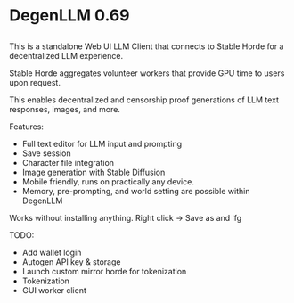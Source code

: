 # DegenLLM 0.69
## 

This is a standalone Web UI LLM Client that connects to Stable Horde for a decentralized LLM experience.

Stable Horde aggregates volunteer workers that provide GPU time to users upon request.

This enables decentralized and censorship proof generations of LLM text responses, images, and more.

Features:
- Full text editor for LLM input and prompting
- Save session
- Character file integration
- Image generation with Stable Diffusion
- Mobile friendly, runs on practically any device.
- Memory, pre-prompting, and world setting are possible within DegenLLM

Works without installing anything.  Right click -> Save as and lfg

TODO:
- Add wallet login
- Autogen API key & storage
- Launch custom mirror horde for tokenization
- Tokenization
- GUI worker client
